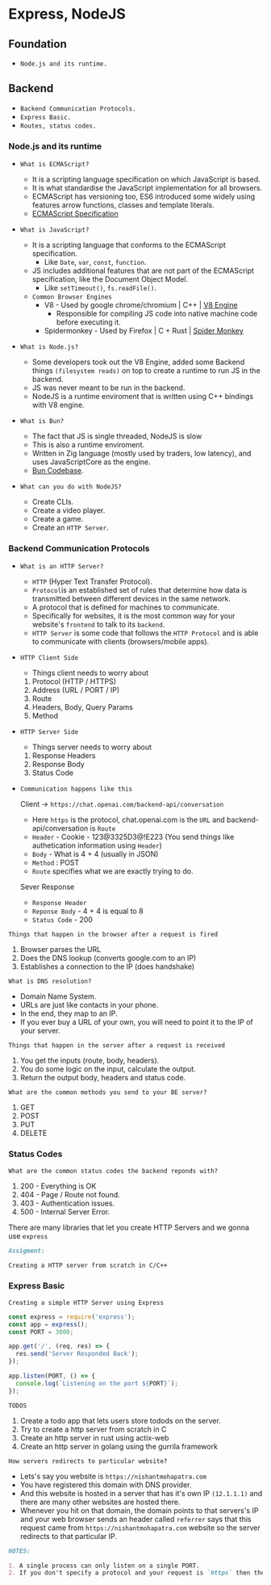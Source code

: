 # Express, NodeJS

## Foundation

- `Node.js and its runtime.`

## Backend

- `Backend Communication Protocols.`
- `Express Basic.`
- `Routes, status codes.`

### Node.js and its runtime

- `What is ECMAScript?`

  - It is a scripting language specification on which JavaScript is based.
  - It is what standardise the JavaScript implementation for all browsers.
  - ECMAScript has versioning too, ES6 introduced some widely using features
    arrow functions, classes and template literals.
  - [ECMAScript Specification](https://ecma-international.org/publications-and-standards/standards/ecma-262/)

- `What is JavaScript?`

  - It is a scripting language that conforms to the ECMAScript specification.
    - Like `Date`, `var`, `const`, `function`.
  - JS includes additional features that are not part of the ECMAScript specification, like the Document Object Model.
    - Like `setTimeout()`, `fs.readFile()`.
  - `Common Browser Engines`
    - V8 - Used by google chrome/chromium | C++ | [V8 Engine](https://github.com/v8/v8)
      - Responsible for compiling JS code into native machine code before executing it.
    - Spidermonkey - Used by Firefox | C + Rust | [Spider Monkey](https://spidermonkey.dev/)

- `What is Node.js?`
  - Some developers took out the V8 Engine, added some Backend things `(filesystem reads)`
    on top to create a runtime to run JS in the backend.
  - JS was never meant to be run in the backend.
  - NodeJS is a runtime enviroment that is written using C++ bindings with V8 engine.
- `What is Bun?`

  - The fact that JS is single threaded, NodeJS is slow
  - This is also a runtime enviroment.
  - Written in Zig language (mostly used by traders, low latency), and uses JavaScriptCore as the engine.
  - [Bun Codebase](https://github.com/oven-sh/bun).

- `What can you do with NodeJS?`

  - Create CLIs.
  - Create a video player.
  - Create a game.
  - Create an `HTTP Server`.

### Backend Communication Protocols

- `What is an HTTP Server?`

  - `HTTP` (Hyper Text Transfer Protocol).
  - `Protocol`is an established set of rules that determine
    how data is transmitted between different devices in the same network.
  - A protocol that is defined for machines to communicate.
  - Specifically for websites, it is the most common way for your website's `frontend`
    to talk to its `backend`.
  - `HTTP Server` is some code that follows the `HTTP Protocol` and is able to communicate with clients (browsers/mobile apps).

- `HTTP Client Side`

  - Things client needs to worry about

  1. Protocol (HTTP / HTTPS)
  2. Address (URL / PORT / IP)
  3. Route
  4. Headers, Body, Query Params
  5. Method

- `HTTP Server Side`

  - Things server needs to worry about

  1. Response Headers
  2. Response Body
  3. Status Code

- `Communication happens like this`

  Client -> `https://chat.openai.com/backend-api/conversation`

  - Here `https` is the protocol, chat.openai.com is the `URL`
    and backend-api/conversation is `Route`
  - `Header` - Cookie - 123@3325D3@!E223 (You send things like authetication information using `Header`)
  - `Body` - What is 4 + 4 (usually in JSON)
  - `Method` : POST
  - `Route` specifies what we are exactly trying to do.

  Sever Response

  - `Response Header`
  - `Reponse Body` - 4 + 4 is equal to 8
  - `Status Code` - 200

`Things that happen in the browser after a request is fired`

1. Browser parses the URL
2. Does the DNS lookup (converts google.com to an IP)
3. Establishes a connection to the IP (does handshake)

`What is DNS resolution?`

- Domain Name System.
- URLs are just like contacts in your phone.
- In the end, they map to an IP.
- If you ever buy a URL of your own, you will need to point it to the IP of your server.

`Things that happen in the server after a request is received`

1. You get the inputs (route, body, headers).
2. You do some logic on the input, calculate the output.
3. Return the output body, headers and status code.

`What are the common methods you send to your BE server?`

1. GET
2. POST
3. PUT
4. DELETE

### Status Codes

`What are the common status codes the backend reponds with?`

1. 200 - Everything is OK
2. 404 - Page / Route not found.
3. 403 - Authentication issues.
4. 500 - Internal Server Error.

There are many libraries that let you create HTTP Servers
and we gonna use `express`

```md
Assigment:

Creating a HTTP server from scratch in C/C++
```

### Express Basic

`Creating a simple HTTP Server using Express`

```js
const express = require('express');
const app = express();
const PORT = 3000;

app.get('/', (req, res) => {
  res.send('Server Responded Back');
});

app.listen(PORT, () => {
  console.log(`Listening on the port ${PORT}`);
});
```

`TODOS`

1. Create a todo app that lets users store todods on the server.
2. Try to create a http server from scratch in C
3. Create an http server in rust using actix-web
4. Create an http server in golang using the gurrila framework

`How servers redirects to particular website?`

- Lets's say you website is `https://nishantmohapatra.com`
- You have registered this domain with DNS provider.
- And this website is hosted in a server that has it's own IP `(12.1.1.1)` and there are many other websites are hosted there.
- Whenever you hit on that domain, the domain points to that servers's IP and your web browser sends an header called `referrer` says that this request came from `https://nishantmohapatra.com` website so the server redirects to that particular IP.

```md
NOTES:

1. A single process can only listen on a single PORT.
2. If you don't specify a protocol and your request is `https` then the default port would be `443`.
```
